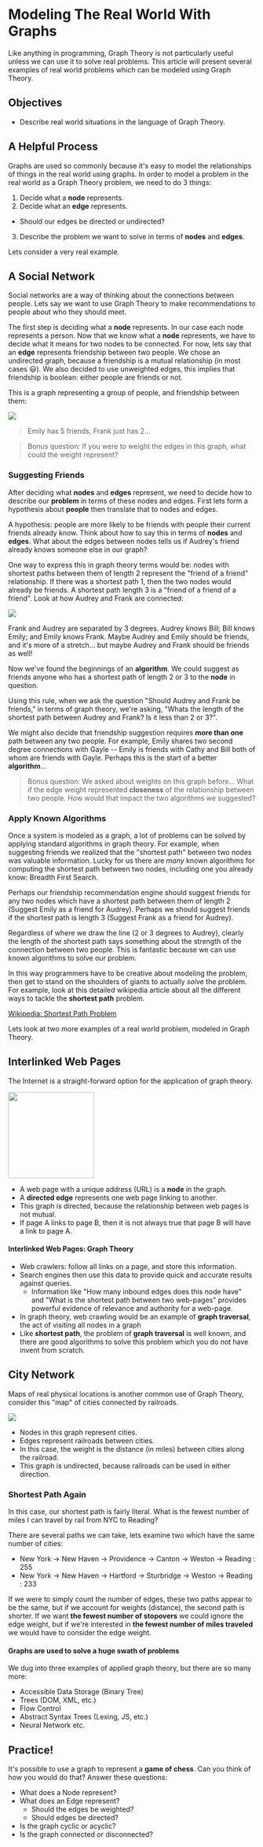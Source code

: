 # Modeling The Real World With Graphs

Like anything in programming, Graph Theory is not particularly useful unless we can use it to solve real problems. This article will present several examples of real world problems which can be modeled using Graph Theory.

## Objectives

* Describe real world situations in the language of Graph Theory.

## A Helpful Process

Graphs are used so commonly because it's easy to model the relationships of things in the real world using graphs. In order to model a problem in the real world as a Graph Theory problem, we need to do 3 things:

1. Decide what a __node__ represents.
2. Decide what an __edge__ represents.
  * Should our edges be directed or undirected?
3. Describe the problem we want to solve in terms of __nodes__ and __edges__.

Lets consider a very real example.

## A Social Network

Social networks are a way of thinking about the connections between people. Lets say we want to use Graph Theory to make recommendations to people about who they should meet.

The first step is deciding what a __node__ represents. In our case each node represents a person. Now that we know what a __node__ represents, we have to decide what it means for two nodes to be connected. For now, lets say that an __edge__ represents friendship between two people. We chose an undirected graph, because a friendship is a mutual relationship (in most cases 😃). We also decided to use unweighted edges, this implies that friendship is boolean: either people are friends or not.

This is a graph representing a group of people, and friendship between them:

![](https://s3.amazonaws.com/ka-cs-algorithms/social_network.png)

> Emily has 5 friends, Frank just has 2...  

> Bonus question: If you were to weight the edges in this graph, what could the weight represent?

### Suggesting Friends

After deciding what __nodes__ and __edges__ represent, we need to decide how to describe our __problem__ in terms of these nodes and edges. First lets form a hypothesis about __people__ then translate that to nodes and edges.

A hypothesis: people are more likely to be friends with people their current friends already know. Think about how to say this in terms of __nodes__ and __edges__. What about the edges between nodes tells us if Audrey's friend already knows someone else in our graph?

One way to express this in graph theory terms would be: nodes with shortest paths between them of length 2 represent the "friend of a friend" relationship. If there was a shortest path 1, then the two nodes would already be friends. A shortest path length 3 is a "friend of a friend of a friend".  Look at how Audrey and Frank are connected:

![](https://s3.amazonaws.com/ka-cs-algorithms/social_network_shortestpath.png)

Frank and Audrey are separated by 3 degrees. Audrey knows Bill; Bill knows Emily; and Emily knows Frank. Maybe Audrey and Emily should be friends, and it's more of a stretch... but maybe Audrey and Frank should be friends as well!

Now we've found the beginnings of an __algorithm__. We could suggest as friends anyone who has a shortest path of length 2 or 3 to the __node__ in question.

Using this rule, when we ask the question "Should Audrey and Frank be friends," in terms of graph theory, we're asking, "Whats the length of the shortest path between Audrey and Frank? Is it less than 2 or 3?".

We might also decide that friendship suggestion requires __more than one__ path between any two people. For example, Emily shares two second degree connections with Gayle -- Emily is friends with Cathy and Bill both of whom are friends with Gayle. Perhaps this is the start of a better __algorithm__...

> Bonus question: We asked about weights on this graph before... What if the edge weight represented __closeness__ of the relationship between two people. How would that impact the two algorithms we suggested?

### Apply Known Algorithms

Once a system is modeled as a graph, a lot of problems can be solved by applying standard algorithms in graph theory. For example, when suggesting friends we realized that the "shortest path" between two nodes was valuable information. Lucky for us there are _many_ known algorithms for computing the shortest path between two nodes, including one you already know: Breadth First Search.

Perhaps our friendship recommendation engine should suggest friends for any two nodes which have a shortest path between them of length 2 (Suggest Emily as a friend for Audrey). Perhaps we should suggest friends if the shortest path is length 3 (Suggest Frank as a friend for Audrey).

Regardless of where we draw the line (2 or 3 degrees to Audrey), clearly the length of the shortest path says something about the strength of the connection between two people. This is fantastic because we can use known algorithms to solve our problem.

In this way programmers have to be creative about modeling the problem, then get to stand on the shoulders of giants to actually *solve* the problem. For example, look at this detailed wikipedia article about all the different ways to tackle the __shortest path__ problem.

[Wikipedia: Shortest Path Problem](https://en.wikipedia.org/wiki/Shortest_path_problem)

Lets look at two more examples of a real world problem, modeled in Graph Theory.

## Interlinked Web Pages

The Internet is a straight-forward option for the application of graph theory.

<img src="http://i.imgur.com/vBOLar6.png" style="height:175px"/>

* A web page with a unique address (URL) is a __node__ in the graph.
* A __directed edge__ represents one web page linking to another.
* This graph is directed, because the relationship between web pages is not mutual.
* If page A links to page B, then it is not always true that page B will have a link to page A.

#### Interlinked Web Pages: Graph Theory

* Web crawlers: follow all links on a page, and store this information.
* Search engines then use this data to provide quick and accurate results against queries.
  * Information like "How many inbound edges does this node have" and "What is the shortest path between two web-pages" provides powerful evidence of relevance and authority for a web-page.
* In graph theory, web crawling would be an example of **graph traversal**, the act of visiting all nodes in a graph
* Like __shortest path__, the problem of __graph traversal__ is well known, and there are good algorithms to solve this problem which you do not have invent from scratch.

## City Network

Maps of real physical locations is another common use of Graph Theory, consider this "map" of cities connected by railroads.

![](https://s3.amazonaws.com/ka-cs-algorithms/undirected_road_map.png)

* Nodes in this graph represent cities.
* Edges represent railroads between cities.
* In this case, the weight is the distance (in miles) between cities along the railroad.
* This graph is undirected, because railroads can be used in either direction.

### Shortest Path Again

In this case, our shortest path is fairly literal. What is the fewest number of miles I can travel by rail from NYC to Reading?

There are several paths we can take, lets examine two which have the same number of cities:
 * New York -> New Haven -> Providence -> Canton -> Weston -> Reading : 255
 * New York -> New Haven -> Hartford -> Sturbridge -> Weston -> Reading : 233

If we were to simply count the number of edges, these two paths  appear to be the same, but if we account for weights (distance), the second path is shorter. If we want __the fewest number of stopovers__ we could ignore the edge weight, but if we're interested in __the fewest number of miles traveled__ we would have to consider the edge weight.

#### Graphs are used to solve a huge swath of problems

We dug into three examples of applied graph theory, but there are so many more:

* Accessible Data Storage (Binary Tree)
* Trees (DOM, XML, etc.)
* Flow Control
* Abstract Syntax Trees (Lexing, JS, etc.)
* Neural Network
etc.

## Practice!

It's possible to use a graph to represent a __game of chess__. Can you think of how you would do that? Answer these questions:

* What does a Node represent?
* What does an Edge represent?
  * Should the edges be weighted?
  * Should edges be directed?
* Is the graph cyclic or acyclic?
* Is the graph connected or disconnected?
